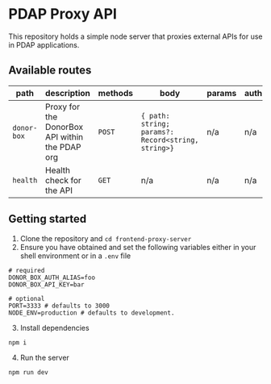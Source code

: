 # PDAP Proxy API

This repository holds a simple node server that proxies external APIs for use in PDAP applications.


## Available routes
| path        | description                                    | methods | body                                               | params | auth |
| ----------- | ---------------------------------------------- | ------- | -------------------------------------------------- | ------ | ---- |
| `donor-box` | Proxy for the DonorBox API within the PDAP org | `POST`  | `{ path: string; params?: Record<string, string>}` | n/a    | n/a  |
| `health`    | Health check for the API                       | `GET`   | n/a                                                | n/a    | n/a  |


## Getting started
1. Clone the repository and `cd frontend-proxy-server`
2. Ensure you have obtained and set the following variables either in your shell environment or in a `.env` file
```shell
# required
DONOR_BOX_AUTH_ALIAS=foo
DONOR_BOX_API_KEY=bar

# optional
PORT=3333 # defaults to 3000
NODE_ENV=production # defaults to development.
```
3. Install dependencies
```shell
npm i
```
4. Run the server
```shell
npm run dev
```
